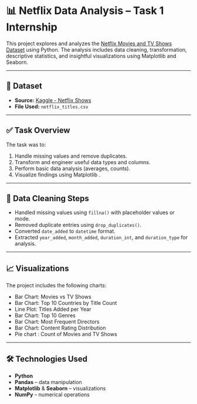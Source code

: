# 📊 Netflix Data Analysis – Task 1 Internship

This project explores and analyzes the [Netflix Movies and TV Shows Dataset](https://www.kaggle.com/datasets/shivamb/netflix-shows) using Python. The analysis includes data cleaning, transformation, descriptive statistics, and insightful visualizations using Matplotlib and Seaborn.

---

## 📁 Dataset

- **Source:** [Kaggle - Netflix Shows](https://www.kaggle.com/datasets/shivamb/netflix-shows)
- **File Used:** `netflix_titles.csv`

---

## ✅ Task Overview

The task was to:

1. Handle missing values and remove duplicates.
2. Transform and engineer useful data types and columns.
3. Perform basic data analysis (averages, counts).
4. Visualize findings using Matplotlib .

---

## 🧹 Data Cleaning Steps

- Handled missing values using `fillna()` with placeholder values or mode.
- Removed duplicate entries using `drop_duplicates()`.
- Converted `date_added` to `datetime` format.
- Extracted `year_added`, `month_added`, `duration_int`, and `duration_type` for analysis.

---



## 📈 Visualizations

The project includes the following charts:

- Bar Chart: Movies vs TV Shows
- Bar Chart: Top 10 Countries by Title Count
- Line Plot: Titles Added per Year
- Bar Chart: Top 10 Genres
- Bar Chart: Most Frequent Directors
- Bar Chart: Content Rating Distribution
- Pie chart : Count of Movies and TV Shows

---

## 🛠️ Technologies Used

- **Python**
- **Pandas** – data manipulation
- **Matplotlib** & **Seaborn** – visualizations
- **NumPy** – numerical operations


